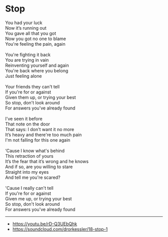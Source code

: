 # Stop

You had your luck\
Now it’s running out\
You gave all that you got\
Now you got no one to blame\
You're feeling the pain, again\
\
You're fighting it back\
You are trying in vain\
Reinventing yourself and again\
You're back where you belong\
Just feeling alone\
\
Your friends they can't tell\
If you're for or against\
Given them up, or trying your best\
So stop, don't look around\
For answers you've already found\
\
I've seen it before\
That note on the door\
That says: I don't want it no more\
It’s heavy and there're too much pain\
I'm not falling for this one again\
\
‘Cause I know what's behind\
This retraction of yours\
It’s the fear that it’s wrong and he knows\
And if so, are you willing to stare\
Straight into my eyes\
And tell me you're scared?\
\
'Cause I really can't tell\
If you're for or against\
Given me up, or trying your best\
So stop, don't look around\
For answers you've already found

---
- https://youtu.be/rD-Q3UEbQhk
- https://soundcloud.com/drorkessler/18-stop-1

